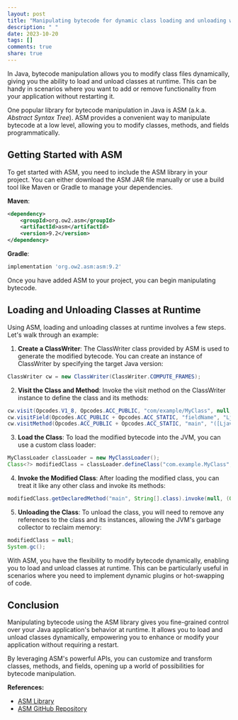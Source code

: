 ```yaml
---
layout: post
title: "Manipulating bytecode for dynamic class loading and unloading with ASM Library"
description: " "
date: 2023-10-20
tags: []
comments: true
share: true
---
```


In Java, bytecode manipulation allows you to modify class files dynamically, giving you the ability to load and unload classes at runtime. This can be handy in scenarios where you want to add or remove functionality from your application without restarting it.

One popular library for bytecode manipulation in Java is ASM (a.k.a. *Abstract Syntax Tree*). ASM provides a convenient way to manipulate bytecode at a low level, allowing you to modify classes, methods, and fields programmatically.

## Getting Started with ASM

To get started with ASM, you need to include the ASM library in your project. You can either download the ASM JAR file manually or use a build tool like Maven or Gradle to manage your dependencies.

**Maven**:
```xml
<dependency>
    <groupId>org.ow2.asm</groupId>
    <artifactId>asm</artifactId>
    <version>9.2</version>
</dependency>
```

**Gradle**:
```groovy
implementation 'org.ow2.asm:asm:9.2'
```

Once you have added ASM to your project, you can begin manipulating bytecode.

## Loading and Unloading Classes at Runtime

Using ASM, loading and unloading classes at runtime involves a few steps. Let's walk through an example:

1. **Create a ClassWriter**: The ClassWriter class provided by ASM is used to generate the modified bytecode. You can create an instance of ClassWriter by specifying the target Java version:

```java
ClassWriter cw = new ClassWriter(ClassWriter.COMPUTE_FRAMES);
```

2. **Visit the Class and Method**: Invoke the visit method on the ClassWriter instance to define the class and its methods:

```java
cw.visit(Opcodes.V1_8, Opcodes.ACC_PUBLIC, "com/example/MyClass", null, "java/lang/Object", null);
cw.visitField(Opcodes.ACC_PUBLIC + Opcodes.ACC_STATIC, "fieldName", "Ljava/lang/String;", null, "Hello World");
cw.visitMethod(Opcodes.ACC_PUBLIC + Opcodes.ACC_STATIC, "main", "([Ljava/lang/String;)V", null, null);
```

3. **Load the Class**: To load the modified bytecode into the JVM, you can use a custom class loader:

```java
MyClassLoader classLoader = new MyClassLoader();
Class<?> modifiedClass = classLoader.defineClass("com.example.MyClass", cw.toByteArray());
```

4. **Invoke the Modified Class**: After loading the modified class, you can treat it like any other class and invoke its methods:

```java
modifiedClass.getDeclaredMethod("main", String[].class).invoke(null, (Object)new String[]{});
```

5. **Unloading the Class**: To unload the class, you will need to remove any references to the class and its instances, allowing the JVM's garbage collector to reclaim memory:

```java
modifiedClass = null;
System.gc();
```

With ASM, you have the flexibility to modify bytecode dynamically, enabling you to load and unload classes at runtime. This can be particularly useful in scenarios where you need to implement dynamic plugins or hot-swapping of code.

## Conclusion

Manipulating bytecode using the ASM library gives you fine-grained control over your Java application's behavior at runtime. It allows you to load and unload classes dynamically, empowering you to enhance or modify your application without requiring a restart.

By leveraging ASM's powerful APIs, you can customize and transform classes, methods, and fields, opening up a world of possibilities for bytecode manipulation.

**References:**
- [ASM Library](https://asm.ow2.io/)
- [ASM GitHub Repository](https://github.com/ow2-asm/asm)